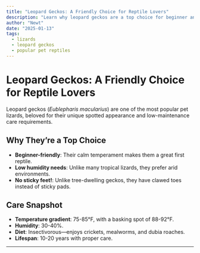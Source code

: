```yaml
---
title: "Leopard Geckos: A Friendly Choice for Reptile Lovers"
description: "Learn why leopard geckos are a top choice for beginner and expert reptile keepers."
author: "Newt"
date: "2025-01-13"
tags:
  - lizards
  - leopard geckos
  - popular pet reptiles
---
```


# Leopard Geckos: A Friendly Choice for Reptile Lovers

Leopard geckos (*Eublepharis macularius*) are one of the most popular pet lizards, beloved for their unique spotted appearance and low-maintenance care requirements.

## Why They’re a Top Choice

- **Beginner-friendly**: Their calm temperament makes them a great first reptile.
- **Low humidity needs**: Unlike many tropical lizards, they prefer arid environments.
- **No sticky feet!**: Unlike tree-dwelling geckos, they have clawed toes instead of sticky pads.
  
## Care Snapshot

- **Temperature gradient**: 75-85°F, with a basking spot of 88-92°F.
- **Humidity**: 30-40%.
- **Diet**: Insectivorous—enjoys crickets, mealworms, and dubia roaches.
- **Lifespan**: 10-20 years with proper care.

---